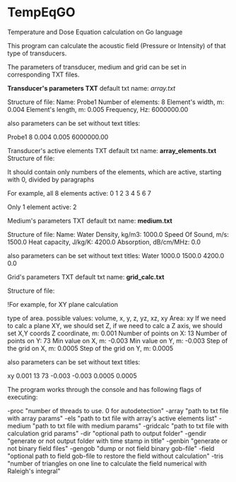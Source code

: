 # TempEqGO
Temperature and Dose Equation calculation on Go language

This program can calculate the acoustic field (Pressure or Intensity) of that type of transducers.

The parameters of transducer, medium and grid can be set in corresponding TXT files.

**Transducer's parameters TXT**
default txt name:
*array.txt*

Structure of file:
Name:					Probe1
Number of elements:		8
Element's width, m:		0.004
Element's length, m:	0.005
Frequency, Hz:			6000000.00

also parameters can be set without text titles:

Probe1
8
0.004
0.005
6000000.00

Transducer's active elements TXT
default txt name:
**array_elements.txt**
Structure of file:

It should contain only numbers of the elements, which are active, starting with 0,
divided by paragraphs

For example, all 8 elements active:
	0
	1
	2
	3
	4
	5
	6
	7

Only 1 element active:
	2

Medium's parameters TXT
default txt name:
**medium.txt**

Structure of file:
Name:						Water
Density, kg/m3:				1000.0
Speed Of Sound, m/s:		1500.0
Heat capacity, J/kg/K:		4200.0
Absorption, dB/cm/MHz:		0.0

also parameters can be set without text titles:
Water
1000.0
1500.0
4200.0
0.0


Grid's parameters TXT
default txt name:
**grid_calc.txt**

Structure of file:

!For example, for XY plane calculation

type of area. possible values: volume, x, y, z, yz, xz, xy
Area: xy
If we need to calc a plane XY, we should set Z, if we need to calc a Z axis, we should set X,Y coords
Z coordinate, m: 0.001
Number of points on X: 13
Number of points on Y: 73
Min value on X, m:	-0.003
Min value on Y, m:	-0.003
Step of the grid on X, m: 0.0005
Step of the grid on Y, m: 0.0005

also parameters can be set without text titles:

xy
0.001
13
73
-0.003
-0.003
0.0005
0.0005

The program works through the console and has following flags of executing:

-proc		"number of threads to use. 0 for autodetection"
-array 		"path to txt file with array params"
-els 		"path to txt file with array's active elements list"
-medium 	"path to txt file with medium params"
-gridcalc 	"path to txt file with calculation grid params"
-dir 		"optional path to output folder"
-gendir 	"generate or not output folder with time stamp in title"
-genbin 	"generate or not binary field files"
-gengob 	"dump or not field binary gob-file"
-field 		"optional path to field gob-file to restore the field without calculation"
-tris 		"number of triangles on one line to calculate the field numerical with Raleigh's integral"
